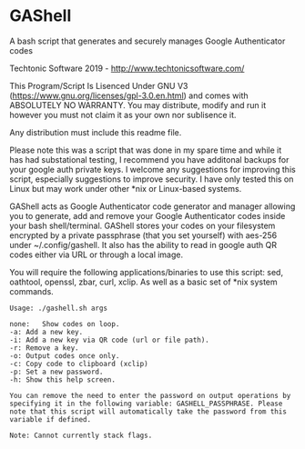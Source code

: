 # GAShell
A bash script that generates and securely manages Google Authenticator codes

Techtonic Software 2019 - http://www.techtonicsoftware.com/

This Program/Script Is Lisenced Under GNU V3 (https://www.gnu.org/licenses/gpl-3.0.en.html) and comes with ABSOLUTELY NO WARRANTY. You may distribute, modify and run it however you must not claim it as your own nor sublisence it.

Any distribution must include this readme file.

Please note this was a script that was done in my spare time and while it has had substational testing, I recommend you have additonal backups for your google auth private keys. I welcome any suggestions for improving this script, especially suggestions to improve security. I have only tested this on Linux but may work under other *nix or Linux-based systems.

GAShell acts as Google Authenticator code generator and manager allowing you to generate, add and remove your Google Authenticator codes inside your bash shell/terminal. GAShell stores your codes on your filesystem encrypted by a private passphrase (that you set yourself) with aes-256 under ~/.config/gashell. It also has the ability to read in google auth QR codes either via URL or through a local image.

You will require the following applications/binaries to use this script: sed, oathtool, openssl, zbar, curl, xclip. As well as a basic set of *nix system commands.

    Usage: ./gashell.sh args

    none:   Show codes on loop.
    -a: Add a new key.
    -i: Add a new key via QR code (url or file path).
    -r: Remove a key.
    -o: Output codes once only.
    -c: Copy code to clipboard (xclip)
    -p: Set a new password.
    -h: Show this help screen.

    You can remove the need to enter the password on output operations by specifying it in the following variable: GASHELL_PASSPHRASE. Please note that this script will automatically take the password from this variable if defined.

    Note: Cannot currently stack flags.
